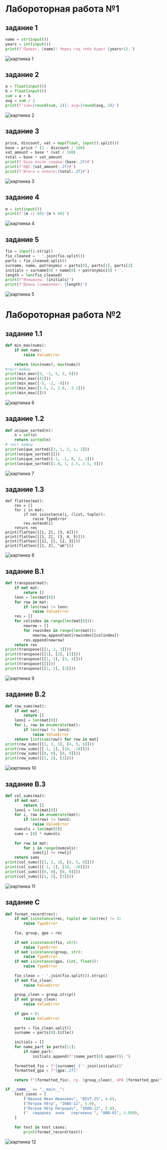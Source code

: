 # Лабороторная работа №1
## задание 1
```python
name = str(input())
years = int(input())
print(f'Привет, {name}! Через год тебе будет {years+1}.')
```
![картинка 1](./images/lab01/01ex.png)
## задание 2
```python 
a = float(input())
b = float(input())
sum = a + b
avg = sum / 2
print(f'sum={round(sum, 2)}; avg={round(avg, 2)}')
```
![картинка 2](./images/lab01/02ex.png)

## задание 3
```python
price, discount, vat = map(float, input().split())
base = price * (1 - discount / 100)
vat_amount = base * (vat / 100)
total = base + vat_amount
print(f'База после скидки:{base:.2f}₽')
print(f'НДС:{vat_amount:.2f}₽')
print(f'Итого к оплате:{total:.2f}₽')
```
![картинка 3](./images/lab01/03ex.png)

## задание 4
```python
m = int(input())
print(f'{m // 60}:{m % 60}')
```
![картинка 4](./images/lab01/04ex.png)
## задание 5
```python
fio = input().strip()
fio_cleaned = ' '.join(fio.split())
parts = fio_cleaned.split()
surname, name, patronymic = parts[0], parts[1], parts[2]
initials = surname[0] + name[0] + patronymic[0] + '.'
length = len(fio_cleaned)
print(f"Инициалы: {initials}")
print(f"Длина (символов): {length}")
```
![картинка 5](./images/lab01/05ex.png)

# Лабороторная работа №2
## задание 1.1
```python
def min_max(nums):
    if not nums:
        raise ValueError
    
    return (min(nums), max(nums))
#тест кейсы
print(min_max([3, -1, 5, 5, 0]))
print(min_max([42]))
print(min_max([-5, -2, -9]))
print(min_max([1.5, 2, 2.0, -3.1]))
print(min_max([]))
```
![картинка 6](./images/lab02/01.png)
## задание 1.2
```python
def unique_sorted(n):
    n = set(n)
    return sorted(n)
# тест кейсы
print(unique_sorted([3, 1, 2, 1, 3]))
print(unique_sorted([]))
print(unique_sorted([-1, -1, 0, 2, 2]))
print(unique_sorted([1.0, 1, 2.5, 2.5, 0]))
```
![картинка 7](./images/lab02/1_2_ex_lab02.png)

## задание 1.3
```pyhton
def flatten(mat):
    res = []
    for i in mat:
        if not isinstance(i, (list, tuple)):
            raise TypeError
        res.extend(i)
    return res
print(flatten([[1, 2], [3, 4]]))
print(flatten([[1, 2], (3, 4, 5)]))
print(flatten([[1], [], [2, 3]]))
print(flatten([[1, 2], "ab"]))
```
![картинка 8](./images/lab02/1_3_ex_lab02.png)
## задание B.1
```python
def transpose(mat):
    if not mat:
        return []
    lenn = len(mat[0])
    for row in mat:
        if len(row) != lenn:
            raise ValueError
    res = []
    for colindex in range(len(mat[0])):
        newrow = []
        for rowindex in range(len(mat)):
            newrow.append(mat[rowindex][colindex])
        res.append(newrow)
    return res
print(transpose([[1, 2, 3]]))
print(transpose([[1], [2], [3]]))
print(transpose([[1, 2], [3, 4]]))
print(transpose([[]]))
print(transpose([[1, 2], [3]]))
```
![картинка 9](./images/lab02/B1_lab02.png)

## задание B.2
```python
def row_sums(mat):
    if not mat:
        return []
    lenn1 = len(mat[0])
    for i, row in enumerate(mat):
        if len(row) != lenn1:
            raise ValueError
    return [int(sum(row)) for row in mat]
print(row_sums([[1, 2, 3], [4, 5, 6]]))
print(row_sums([[-1, 1], [10, -10]]))
print(row_sums([[0, 0], [0, 0]]))
print(row_sums([[1, 2], [3]]))
```
![картинка 10](./images/lab02/B_2_lab02.png)

## задание B.3
```python
def col_sums(mat):
    if not mat:
        return []
    lenn1 = len(mat[0])
    for i, row in enumerate(mat):
        if len(row) != lenn1:
            raise ValueError
    numcols = len(mat[0])
    sums = [0] * numcols
    
    for row in mat:
        for j in range(numcols):
            sums[j] += row[j]
    return sums
print(col_sums([[1, 2, 3], [4, 5, 6]]))
print(col_sums([[-1, 1], [10, -10]]))
print(col_sums([[0, 0], [0, 0]]))
print(col_sums([[1, 2], [3]]))
```
![картинка 11](./images/lab02/B_3_lab02.png)
## задание C
```python
def format_record(rec):
    if not isinstance(rec, tuple) or len(rec) != 3:
        raise TypeError
    
    fio, group, gpa = rec
    
    if not isinstance(fio, str):
        raise TypeError
    if not isinstance(group, str):
        raise TypeError
    if not isinstance(gpa, (int, float)):
        raise TypeError
    
    fio_clean = ' '.join(fio.split()).strip()
    if not fio_clean:
        raise ValueError
    
    group_clean = group.strip()
    if not group_clean:
        raise ValueError
    
    if gpa < 0:
        raise ValueError
    
    parts = fio_clean.split()
    surname = parts[0].title()
    
    initials = []
    for name_part in parts[1:]:
        if name_part:
            initials.append(f"{name_part[0].upper()}.")
    
    formatted_fio = f"{surname} {''.join(initials)}"
    formatted_gpa = f"{gpa:.2f}"
    
    return f"{formatted_fio}, гр. {group_clean}, GPA {formatted_gpa}"

if __name__ == "__main__":
    test_cases = [
        ("Иванов Иван Иванович", "BIVT-25", 4.6),
        ("Петров Пётр", "IKBO-12", 5.0),
        ("Петров Пётр Петрович", "IKBO-12", 5.0),
        ("  сидорова  анна   сергеевна ", "ABB-01", 3.999),
    ]
    
    for test in test_cases:
        print(format_record(test))
```
![картинка 12](./images/lab02/C_lab02.png)